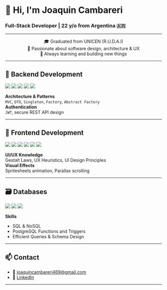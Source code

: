 

# 👋 Hi, I'm Joaquin Cambareri  
### Full-Stack Developer | 22 y/o from Argentina 🇦🇷

</div>

---

<div align="center">

🎓 Graduated from UNICEN (R.U.D.A.I)  
🧠 Passionate about software design, architecture & UX  
🚀 Always learning and building new things

</div>

---

## 🔧 Backend Development

<p>
  <img src="https://img.shields.io/badge/Java-ED8B00?style=for-the-badge&logo=java&logoColor=white" />
  <img src="https://img.shields.io/badge/Spring-6DB33F?style=for-the-badge&logo=spring&logoColor=white" />
  <img src="https://img.shields.io/badge/PHP-777BB4?style=for-the-badge&logo=php&logoColor=white" />
  <img src="https://img.shields.io/badge/Python-3776AB?style=for-the-badge&logo=python&logoColor=white" />
  <img src="https://img.shields.io/badge/Django-092E20?style=for-the-badge&logo=django&logoColor=white" />
</p>

**Architecture & Patterns**  
`MVC`, `DTO`, `Singleton`, `Factory`, `Abstract Factory`  
**Authentication**  
`JWT`, secure REST API design

---

## 🎨 Frontend Development

<p>
  <img src="https://img.shields.io/badge/HTML5-E34F26?style=for-the-badge&logo=html5&logoColor=white" />
  <img src="https://img.shields.io/badge/CSS3-1572B6?style=for-the-badge&logo=css3&logoColor=white" />
  <img src="https://img.shields.io/badge/JavaScript-F7DF1E?style=for-the-badge&logo=javascript&logoColor=black" />
  <img src="https://img.shields.io/badge/React-20232A?style=for-the-badge&logo=react&logoColor=61DAFB" />
  <img src="https://img.shields.io/badge/Angular-DD0031?style=for-the-badge&logo=angular&logoColor=white" />
  <img src="https://img.shields.io/badge/Figma-F24E1E?style=for-the-badge&logo=figma&logoColor=white" />
</p>

**UI/UX Knowledge**  
Gestalt Laws, UX Heuristics, UI Design Principles  
**Visual Effects**  
Spritesheets animation, Parallax scrolling

---

## 🗃️ Databases

<p>
  <img src="https://img.shields.io/badge/PostgreSQL-336791?style=for-the-badge&logo=postgresql&logoColor=white" />
  <img src="https://img.shields.io/badge/MySQL-4479A1?style=for-the-badge&logo=mysql&logoColor=white" />
  <img src="https://img.shields.io/badge/MongoDB-47A248?style=for-the-badge&logo=mongodb&logoColor=white" />
</p>

**Skills**  
- SQL & NoSQL  
- PostgreSQL Functions and Triggers  
- Efficient Queries & Schema Design

---

## 📫 Contact

- 📧 joaquincambareri469@gmail.com
- 💼 [LinkedIn]([https://www.linkedin.com/in/yourprofile/](https://www.linkedin.com/in/joaqu%C3%ADncambareri/)) 

---

